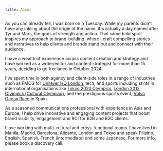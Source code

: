 ```yaml
---
title: About
---
```




As you can already tell, I was born on a Tuesday. While my parents didn't have any inkling about the origin of the name, it's actually a day named after Tyr and Mars, the gods of strength and action. That same bold spirit inspires my approach to brand-building, where I craft compelling stories and narratives to help clients and brands stand out and connect with their audience.

I have a wealth of experience across content creation and strategy and have worked as a writer/editor and content strategist for more than 15 years, deciding to go freelance in October 2024. 

I've spent time in both agency and client-side roles in a range of industries such as FMCG for [Unilever HQ London](/work/unilever), tech, and sports including stints in international organisations like [Tokyo 2020 Olympics](/work/tokyo-2020), [London 2012 Olympics (Cultural Olympiad)](/work/london-2012), and the prestigious sports event, [Volvo Ocean Race](/work/volvo-ocean-race) in Spain.

As a seasoned communications professional with experience in Asia and Europe, I help drive innovative and engaging content projects that boost brand visibility, engagement and ROI for B2B and B2C clients. 

I love working with multi-cultural and cross-functional teams. I have lived in Manila, Madrid, Barcelona, Alicante, London and Tokyo and speak Filipino, English, Spanish, French (intermediate) and some Japanese. For more info, please book a discovery call.